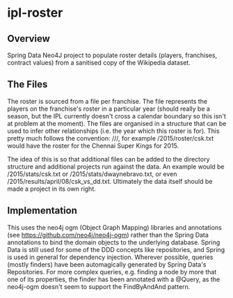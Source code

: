 # ipl-roster

Overview
--------
Spring Data Neo4J project to populate roster details (players, franchises, contract values) from a sanitised copy of the Wikipedia dataset.

The Files
---------
The roster is sourced from a file per franchise. The file represents the players on the franchise's roster in a particular year (should really be a season, but the IPL currently doesn't cross a calendar boundary so this isn't at problem at the moment). The files are organised in a structure that can be used to infer other relationships (i.e. the year which this roster is for). This pretty much follows the convention: /<yyyy>/<domain>/<team>, for example /2015/roster/csk.txt would have the roster for the Chennai Super Kings for 2015.

The idea of this is so that additional files can be added to the directory structure and additional projects run against the data. An example would be /2015/stats/csk.txt or /2015/stats/dwaynebravo.txt, or even /2015/results/april/08/csk_vs_dd.txt. Ultimately the data itself should be made a project in its own right.

Implementation
--------------
This uses the neo4j ogm (Object Graph Mapping) libraries and annotations (see https://github.com/neo4j/neo4j-ogm) rather than the Spring Data annotations to bind the domain objects to the underlying database. Spring Data is still used for some of the DDD concepts like repositories, and Spring is used in general for dependency injection.
Wherever possible, queries (mostly finders) have been automagically generated by Spring Data's Repositories. For more complex queries, e.g. finding a node by more that one of its properties, the finder has been annotated with a @Query, as the neo4j-ogm doesn't seem to support the FindBy<X>And<Y>And<Z> pattern.


